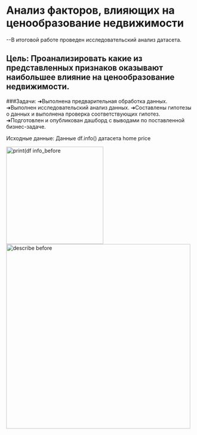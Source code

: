 # Анализ факторов, влияющих на ценообразование недвижимости
--В итоговой работе проведен исследовательский анализ датасета.
## Цель: Проанализировать какие из представленных признаков оказывают наибольшее влияние на ценообразование недвижимости.

###Задачи:
➜Выполнена предварительная обработка данных.
➜Выполнен исследовательский анализ данных.
➜Составлены гипотезы о данных и выполнена проверка соответствующих
гипотез.
➜Подготовлен и опубликован дашборд с выводами по поставленной
бизнес-задаче.

Исходные данные:
Данные df.info() датасета home price

<img width="260" alt="print(df info_before" src="https://github.com/user-attachments/assets/f971f40e-ad81-495c-9be8-8f02fe0872f5"> 
<img width="493" alt="describe before" src="https://github.com/user-attachments/assets/c8c16f09-032e-4b07-9a9e-c01921c671d3">

